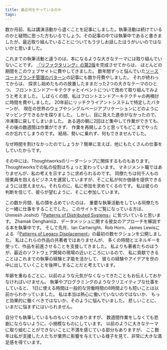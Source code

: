 ```yaml
---
title: 最近何をやっているのか
tags: 
---
```


<!-- A couple of months ago I announced that I was stepping back from speaking. A few people wondered whether I would still be writing. I did indicate in that article that I am, but I felt it may be worth saying a bit more about what I’m concentrating on these days. -->

数か月前、私は講演活動から退くことを記事にしました。執筆活動は続けているのかと疑問に思った方もいるでしょう。その記事の中では執筆中であると書きましたが、最近取り組んでいることについてもう少しお話したほうがいいのではないかと思いました。

<!-- One thing that’s different to much of my writing life is that I’m not tackling a big writing topic, such as a book-length material. 
After I finished the second edition of Refactoring, 
    I spent most of the following year working on this website, 
	and then put a few months into my article on Branching Patterns, 
		which had been knocking on my brain for a few years. 
That done, 
	I fancied revisiting one of the two big topics I started exploring, 
but then put on ice in the mid oughts: 
	front-end architecture and events. 
For a while I spent some time revisiting front-end architecture, 
	exploring how patterns I’d identified with rich clients systems 20 years ago mapped into the current world of the web and single-page applications.
 But I ended up putting that back in the freezer because I wasn’t making palpable progress. 
I’d get a couple of solid mornings on it one week, 
	only to not be able to work on it again for a couple of weeks, 
	which meant I forgot where I was when I needed to pick it up again. 
I wasn’t able to get momentum, and without that I wasn’t getting anywhere. -->

これまでの執筆活動と違うのは、本になるような大きなテーマには取り組んでいないことです。
[『リファクタリング』の第2版](https://martinfowler.com/books/refactoring.html)を完成させてからは、
ほとんどの期間をこのウェブサイトに費やしてきました。
数年間ずっと悩んでいた[ソースコードブランチ管理のパターン](/PatternsForManagingSourceCodeBranches)の記事にも数か月費やしました。
それが終わってからは、
探求し始めたものの放置したままだった2つの大きなテーマのひとつ、
フロントエンドアーキテクチャとイベントについて改めて取り組んでみようと考えました。
しばらくの間、私はフロントエンドアーキテクチャの再検討に時間を費やしました。
20年前にリッチクライアントシステムで特定したパターンが、
現在の世界のウェブやシングルページアプリケーションにどのようにマッピングできるかを探りました。
しかし、目に見えた進歩がなかったので、冷凍庫に戻してしまいました。
ある週の朝に2回ほど集中して作業ができても、その後の数週間は作業ができず、
作業を再開しようと思ってもどこまでやったのか忘れてしまうのです。
結局、勢いに乗れず、何もできませんでした。

<!-- Why wasn’t I able to spend time on these things? Simply put, plenty of other stuff I was working on. -->

なぜ時間を割けなかったのでしょうか？簡単に言えば、他にもたくさんの仕事をしていたからです。

<!-- Some of this being involved in Thoughtworks leadership. My role in Thoughtworks is odd, I don’t have any management responsibilities, 
but I’m often called to contribute my point of view. Watching how my colleagues run a business that employs thousands of people, 
	it seems inconceivable to me 
	that I have anything valuable to add. 
Yet they keep asking me to participate, 
	and I should trust their good judgment and be as involved as they wish. -->

その中には、Thoughtworksのリーダーシップに関係するものもあります。
Thoughtworksでの私の役割はちょっと変わっています。
マネジメント職ではありませんが、私の考えを示すように求められるのです。
同僚たちは何千人もの授業員を抱えるビジネスを運営していますが、そこに私が何か価値を提供できるようには思えません。それなのに、私に参加を求めてくるのです。
私は彼らの判断を信じて、彼らが望むように、そこに参加しています。

<!-- The main thing that’s been occupying my brain in the last months 
	has been working with my colleagues 
	who are working on significant writing works. 
Those who follow this site will hopefully have noticed 
	Unmesh Joshi’s collection of Patterns of Distributed Systems. 
Zhamak Denghani is working on a book to describe her Data Mesh approach. 
And last month 
	I published the first few section of Ian Cartwright, Rob Horn, and James Lewis’s Patterns of Legacy Displacement. 
While I’m certainly not a co-author of any of these works, 
	I have put a lot of time and energy shepherding them forwards. 
These authors are much closer to the reality of software development these days than I am, 
	so I think I can contribute more by using what experience and talent I have in writing to get their experiences and ideas out into the world. -->

この数か月間、私の頭を占めていたのは、
重要な執筆活動をしている同僚たちと一緒に仕事をすることでした。
このサイトをご覧になっている方は、
Unmesh Joshiの「[Patterns of Distributed Systems](https://martinfowler.com/articles/patterns-of-distributed-systems/)」に気づいていると思います。
Zhamak Denghaniは、データメッシュに関する彼女のアプローチを解説する本を執筆中です。
そして先月、Ian Cartwright、Rob Horn、James Lewisによる
「[Patterns of Legacy Displacement](https://martinfowler.com/articles/patterns-legacy-displacement/)」の最初の数セクションを公開しました。
私はこれらの作品の共著者ではありませんが、
多くの時間とエネルギーを使って、作品を前進させることを支援してきました。
私よりも著者たちのほうが、最近のソフトウェア開発の現場の近いところにいるので、
私に貢献できることはこれまでの執筆の経験と才能を活かして、
彼らの経験やアイデアを世の中に出していくことを後押しすることだと考えています。

<!-- I should also mention that I suspect 
I’m not as energetic as I used to be as I age. 
I’ve long known that when you’re doing very creative work, 
	such as writing or programming, 
    the useful hours you can do in a day is rather less than the accepted industrial eight. 
I’ve always been nagged by my conviction 
	that I’m not working as diligently or effectively as I ought to be. 
Sadly I’m not getting any better 
	at not letting that bug me. -->

年齢を重ねるごとに、以前のような元気がなくなってきたこともお伝えしておかなければいけません。
執筆やプログラミングのようなクリエイティブな仕事をしていると、
1日に使える時間は一般的な労働時間の8時間よりも短いことは以前からわかっていました。
私は本当は熱心に働いていないのではないか、
もっと効果的に働くべきではないか、そのように悩んでいました。
悲しいことに、いまだに悩まずにはいられません。


<!-- I still have some writing of my own simmering, 
	but I’m keeping it small scale, 
so that it isn’t a tragedy 
	when its pushed aside for a few weeks. 
Part of me is frustrated that I can’t tackle a big topic like I used to, 
but I’ve gained an immense satisfaction 
	from seeing those I’ve helped 
	making an impact on the industry over the years. -->

自分でも執筆しているものもいくつかありますが、
数週間作業をしなくても悲劇にならないように、小規模なものにしています。
以前のように大きなテーマに取り組むことができないことに不満を感じている部分もありますが、
ここ数年は私が支援した人たちが業界に影響を与えている様子を見て、非常に大きな満足感を得ています。
